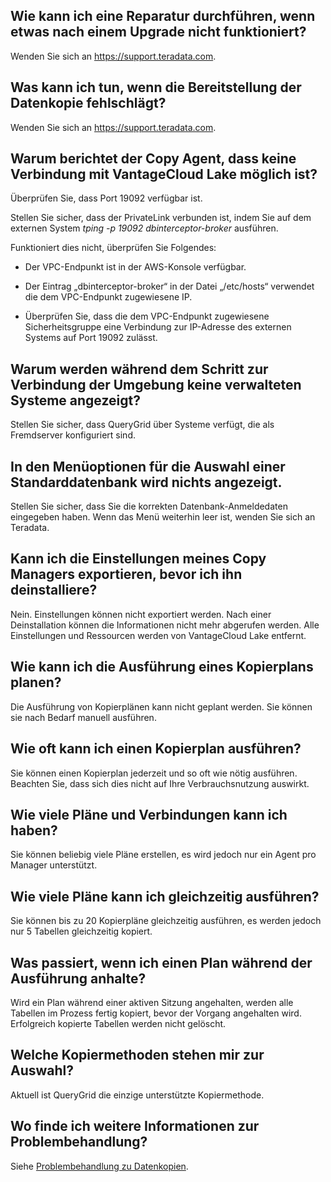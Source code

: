 Wie kann ich eine Reparatur durchführen, wenn etwas nach einem Upgrade nicht funktioniert?
------------------------------------------------------------------------------------------

Wenden Sie sich an <https://support.teradata.com>.

Was kann ich tun, wenn die Bereitstellung der Datenkopie fehlschlägt?
---------------------------------------------------------------------

Wenden Sie sich an <https://support.teradata.com>.

Warum berichtet der Copy Agent, dass keine Verbindung mit VantageCloud Lake möglich ist?
----------------------------------------------------------------------------------------

Überprüfen Sie, dass Port 19092 verfügbar ist.

Stellen Sie sicher, dass der PrivateLink verbunden ist, indem Sie auf dem externen System *tping -p 19092 dbinterceptor-broker* ausführen.

Funktioniert dies nicht, überprüfen Sie Folgendes:

-   Der VPC-Endpunkt ist in der AWS-Konsole verfügbar.

-   Der Eintrag „dbinterceptor-broker“ in der Datei „/etc/hosts“ verwendet die dem VPC-Endpunkt zugewiesene IP.

-   Überprüfen Sie, dass die dem VPC-Endpunkt zugewiesene Sicherheitsgruppe eine Verbindung zur IP-Adresse des externen Systems auf Port 19092 zulässt.

Warum werden während dem Schritt zur Verbindung der Umgebung keine verwalteten Systeme angezeigt?
-------------------------------------------------------------------------------------------------

Stellen Sie sicher, dass QueryGrid über Systeme verfügt, die als Fremdserver konfiguriert sind.

In den Menüoptionen für die Auswahl einer Standarddatenbank wird nichts angezeigt.
----------------------------------------------------------------------------------

Stellen Sie sicher, dass Sie die korrekten Datenbank-Anmeldedaten eingegeben haben. Wenn das Menü weiterhin leer ist, wenden Sie sich an Teradata.

Kann ich die Einstellungen meines Copy Managers exportieren, bevor ich ihn deinstalliere?
-----------------------------------------------------------------------------------------

Nein. Einstellungen können nicht exportiert werden. Nach einer Deinstallation können die Informationen nicht mehr abgerufen werden. Alle Einstellungen und Ressourcen werden von VantageCloud Lake entfernt.

Wie kann ich die Ausführung eines Kopierplans planen?
-----------------------------------------------------

Die Ausführung von Kopierplänen kann nicht geplant werden. Sie können sie nach Bedarf manuell ausführen.

Wie oft kann ich einen Kopierplan ausführen?
--------------------------------------------

Sie können einen Kopierplan jederzeit und so oft wie nötig ausführen. Beachten Sie, dass sich dies nicht auf Ihre Verbrauchsnutzung auswirkt.

Wie viele Pläne und Verbindungen kann ich haben?
------------------------------------------------

Sie können beliebig viele Pläne erstellen, es wird jedoch nur ein Agent pro Manager unterstützt.

Wie viele Pläne kann ich gleichzeitig ausführen?
------------------------------------------------

Sie können bis zu 20 Kopierpläne gleichzeitig ausführen, es werden jedoch nur 5 Tabellen gleichzeitig kopiert.

Was passiert, wenn ich einen Plan während der Ausführung anhalte?
-----------------------------------------------------------------

Wird ein Plan während einer aktiven Sitzung angehalten, werden alle Tabellen im Prozess fertig kopiert, bevor der Vorgang angehalten wird. Erfolgreich kopierte Tabellen werden nicht gelöscht.

Welche Kopiermethoden stehen mir zur Auswahl?
---------------------------------------------

Aktuell ist QueryGrid die einzige unterstützte Kopiermethode.

Wo finde ich weitere Informationen zur Problembehandlung?
---------------------------------------------------------

Siehe [Problembehandlung zu Datenkopien](https://docs.teradata.com/access/sources/dita/topic?dita:topicPath=thg1693478735173.dita&utm_source=console&utm_medium=iph).
